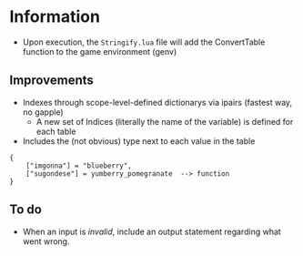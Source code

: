 # Information
- Upon execution, the `Stringify.lua` file will add the ConvertTable function to the game environment (genv)

## Improvements
- Indexes through scope-level-defined dictionarys via ipairs (fastest way, no gapple)  
    - A new set of Indices (literally the name of the variable) is defined for each table  
- Includes the (not obvious) type next to each value in the table
```  
{ 
    ["imgonna"] = "blueberry", 
    ["sugondese"] = yumberry_pomegranate  --> function   
}
```  

## To do
- When an input is _invalid_, include an output statement regarding what went wrong.
